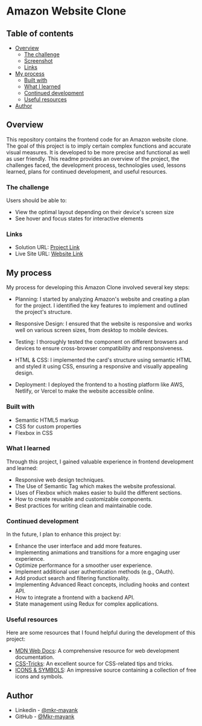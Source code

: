 # Amazon Website Clone

## Table of contents

- [Overview](#overview)
  - [The challenge](#the-challenge)
  - [Screenshot](#screenshot)
  - [Links](#links)
- [My process](#my-process)
  - [Built with](#built-with)
  - [What I learned](#what-i-learned)
  - [Continued development](#continued-development)
  - [Useful resources](#useful-resources)
- [Author](#author)

## Overview

This repository contains the frontend code for an Amazon website clone. The goal of this project is to imply certain complex functions and accurate visual measures. It is developed to be more precise and functional as well as user friendly. This readme provides an overview of the project, the challenges faced, the development process, technologies used, lessons learned, plans for continued development, and useful resources.

### The challenge

Users should be able to:

- View the optimal layout depending on their device's screen size
- See hover and focus states for interactive elements

### Links

- Solution URL: [Project Link](https://github.com/Mkr-mayank/Amazon-clone)
- Live Site URL: [Website Link](https://mkr-mayank.github.io/Amazon-clone/)

## My process

My process for developing this Amazon Clone involved several key steps:

- Planning: I started by analyzing Amazon's website and creating a plan for the project. I identified the key features to implement and outlined the project's structure.

- Responsive Design: I ensured that the website is responsive and works well on various screen sizes, from desktop to mobile devices.

- Testing: I thoroughly tested the component on different browsers and devices to ensure cross-browser compatibility and responsiveness.

- HTML & CSS: I implemented the card's structure using semantic HTML and styled it using CSS, ensuring a responsive and visually appealing design.
  
- Deployment: I deployed the frontend to a hosting platform like AWS, Netlify, or Vercel to make the website accessible online.

### Built with

- Semantic HTML5 markup
- CSS for custom properties
- Flexbox in CSS

### What I learned

Through this project, I gained valuable experience in frontend development and learned:

- Responsive web design techniques.
- The Use of Semantic Tag which makes the website professional.
- Uses of Flexbox which makes easier to build the different sections.
- How to create reusable and customizable components.
- Best practices for writing clean and maintainable code.

### Continued development

In the future, I plan to enhance this project by:

- Enhance the user interface and add more features.
- Implementing animations and transitions for a more engaging user experience.
- Optimize performance for a smoother user experience.
- Implement additional user authentication methods (e.g., OAuth).
- Add product search and filtering functionality.
- Implementing Advanced React concepts, including hooks and context API.
- How to integrate a frontend with a backend API.
- State management using Redux for complex applications.

### Useful resources

Here are some resources that I found helpful during the development of this project:

- [MDN Web Docs](https://developer.mozilla.org/en-US/): A comprehensive resource for web development documentation.
- [CSS-Tricks](https://css-tricks.com/): An excellent source for CSS-related tips and tricks.
- [ICONS & SYMBOLS](https://fontawesome.com/search?o=r&m=free): An impressive source containing a collection of free icons and symbols.

## Author

- Linkedin - [@mkr-mayank](https://www.linkedin.com/in/mkr-mayank/)
- GitHub - [@Mkr-mayank](https://github.com/Mkr-mayank)
